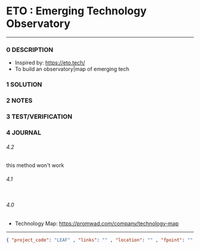 # ETO : Emerging Technology Observatory

--------------------------------

### 0 DESCRIPTION

- Inspired by: https://eto.tech/
- To build an observatory|map of emerging tech

### 1 SOLUTION

### 2 NOTES

### 3 TEST/VERIFICATION

### 4 JOURNAL

###### 4.2

this method won't work

###### 4.1

<img alt="" src="https://media.licdn.com/dms/image/D4E22AQFU3xfYLbbncg/feedshare-shrink_800/0/1681814611731?e=1684972800&v=beta&t=mUxxKRk5PE9OYfusvuqIqws6rlw3WCInXa16cHHcDdU"/>

###### 4.0

- Technology Map:  https://promwad.com/company/technology-map

--------------------------------

```json
{ "project_code": "LEAF" , "links": "" , "location": "" , "fpoint": "" }
```
